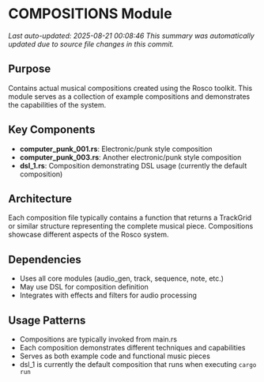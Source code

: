 # COMPOSITIONS Module
*Last auto-updated: 2025-08-21 00:08:46*
*This summary was automatically updated due to source file changes in this commit.*


## Purpose
Contains actual musical compositions created using the Rosco toolkit. This module serves as a collection of example compositions and demonstrates the capabilities of the system.

## Key Components
- **computer_punk_001.rs**: Electronic/punk style composition
- **computer_punk_003.rs**: Another electronic/punk style composition
- **dsl_1.rs**: Composition demonstrating DSL usage (currently the default composition)

## Architecture
Each composition file typically contains a function that returns a TrackGrid or similar structure representing the complete musical piece. Compositions showcase different aspects of the Rosco system.

## Dependencies
- Uses all core modules (audio_gen, track, sequence, note, etc.)
- May use DSL for composition definition
- Integrates with effects and filters for audio processing

## Usage Patterns
- Compositions are typically invoked from main.rs
- Each composition demonstrates different techniques and capabilities
- Serves as both example code and functional music pieces
- dsl_1 is currently the default composition that runs when executing `cargo run`